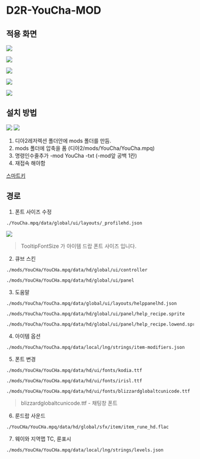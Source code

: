 # D2R-YouCha-MOD

## 적용 화면

![](https://upload3.inven.co.kr/upload/2021/10/21/bbs/i15967579479.png)

![](https://upload3.inven.co.kr/upload/2021/10/20/bbs/i15208881150.jpg)

![](https://upload3.inven.co.kr/upload/2021/10/18/bbs/i15118858381.png)

![](https://upload3.inven.co.kr/upload/2021/10/18/bbs/i15330278323.png)

![](https://upload3.inven.co.kr/upload/2021/10/18/bbs/i15353418155.png)

## 설치 방법

![](https://upload3.inven.co.kr/upload/2021/10/21/bbs/i15921516029.png)
![](https://upload3.inven.co.kr/upload/2021/10/18/bbs/i15397877334.png)

1. 디아2레저렉션 폴더안에 mods 폴더를 만듬.
1. mods 폴더에 압축을 품 (디아2/mods/YouCha/YouCha.mpq)
1. 명령인수줄추가 -mod YouCha -txt (-mod앞 공백 1칸)
1. 재접속 해야함

[스마트키](https://github.com/chanha0406/D2R-SmartKey.git)

## 경로

1. 폰트 사이즈 수정

```
./YouCha.mpq/data/global/ui/layouts/_profilehd.json
```

![](https://upload3.inven.co.kr/upload/2021/10/18/bbs/i16113499858.png)

> TooltipFontSize 가 아이템 드랍 폰트 사이즈 입니다.

2. 큐브 스킨

```
./mods/YouCHa/YouCHa.mpq/data/hd/global/ui/controller

./mods/YouCHa/YouCHa.mpq/data/hd/global/ui/panel
```

3. 도움말

```
./mods/YouCha/YouCha.mpq/data/global/ui/layouts/helppanelhd.json

./mods/YouCha/YouCha.mpq/data/hd/global/ui/panel/help_recipe.sprite

./mods/YouCha/YouCha.mpq/data/hd/global/ui/panel/help_recipe.lowend.sprite
```

4. 아이템 옵션

```
./mods/YouCha/YouCha.mpq/data/local/lng/strings/item-modifiers.json
```

5. 폰트 변경

```
./mods/YouCHa/YouCHa.mpq/data/hd/ui/fonts/kodia.ttf

./mods/YouCHa/YouCHa.mpq/data/hd/ui/fonts/irisl.ttf

./mods/YouCHa/YouCHa.mpq/data/hd/ui/fonts/blizzardglobaltcunicode.ttf
```

> blizzardglobaltcunicode.ttf - 채팅창 폰트

6. 룬드랍 사운드

```
./YouCHa/YouCHa.mpq/data/hd/global/sfx/item/item_rune_hd.flac
```

7. 웨이와 지역맵 TC, 룬표시

```
./mods/YouCHa/YouCHa.mpq/data/local/lng/strings/levels.json
```
